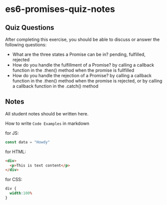 # es6-promises-quiz-notes

## Quiz Questions

After completing this exercise, you should be able to discuss or answer the following questions:

- What are the three states a Promise can be in?
pending, fulfilled, rejected
- How do you handle the fulfillment of a Promise?
by calling a callback function in the .then() method when the promise is fullfilled
- How do you handle the rejection of a Promise?
by calling a callback function in the .then() method when the promise is rejected, or by calling a callback function in the .catch() method

## Notes

All student notes should be written here.


How to write `Code Examples` in markdown

for JS:
```javascript
const data = "Howdy"
```

for HTML:
```html
<div>
  <p>This is text content</p>
</div>
```

for CSS:
```css
div {
  width:100%
}
```
